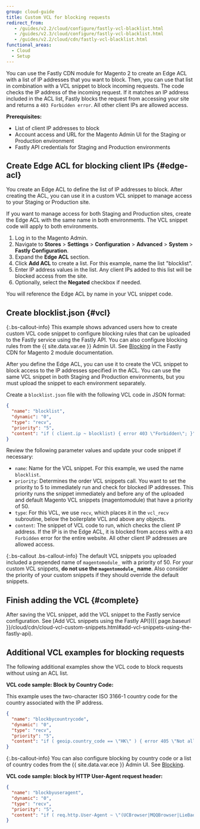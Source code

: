 ```yaml
---
group: cloud-guide
title: Custom VCL for blocking requests
redirect_from:
   - /guides/v2.2/cloud/configure/fastly-vcl-blacklist.html
   - /guides/v2.3/cloud/configure/fastly-vcl-blacklist.html
   - /guides/v2.2/cloud/cdn/fastly-vcl-blacklist.html
functional_areas:
  - Cloud
  - Setup
---
```


You can use the Fastly CDN module for Magento 2 to create an Edge ACL with a list of IP addresses that you want to block. Then, you can use that list in combination with a VCL snippet to block incoming requests. The code checks the IP address of the incoming request. If it matches an IP address included in the ACL list, Fastly blocks the request from accessing your site and returns a `403 Forbidden error`. All other client IPs are allowed access.

**Prerequisites:**

-  List of client IP addresses to block
-  Account access and URL for the Magento Admin UI for the Staging or Production environment
-  Fastly API credentials for Staging and Production environments

## Create Edge ACL for blocking client IPs {#edge-acl}

You create an Edge ACL to define the list of IP addresses to block. After creating the ACL, you can use it in a custom VCL snippet to manage access to your Staging or Production site.

If you want to manage access for both Staging and Production sites, create the Edge ACL with the same name in both environments. The VCL snippet code will apply to both environments.

1. Log in to the Magento Admin.
1. Navigate to **Stores** > **Settings** > **Configuration** > **Advanced** > **System** > **Fastly Configuration**.
1. Expand the **Edge ACL** section.
1. Click **Add ACL** to create a list. For this example, name the list "blocklist".
1. Enter IP address values in the list. Any client IPs added to this list will be blocked access from the site.
1. Optionally, select the **Negated** checkbox if needed.

You will reference the Edge ACL by name in your VCL snippet code.

## Create blocklist.json {#vcl}

{:.bs-callout-info}
This example shows advanced users how to create custom VCL code snippet to configure blocking rules that can be uploaded to the Fastly service using the Fastly API. You can also configure blocking rules from the {{ site.data.var.ee }} Admin UI. See [Blocking](https://github.com/fastly/fastly-magento2/blob/master/Documentation/Guides/BLOCKING.md) in the Fastly CDN for Magento 2 module documentation.

After you define the Edge ACL, you can use it to create the VCL snippet to block access to the IP addresses specified in the ACL. You can use the same VCL snippet in both Staging and Production environments, but you must upload the snippet to each environment separately.

Create a `blocklist.json` file with the following VCL code in JSON format:

```json
{
  "name": "blocklist",
  "dynamic": "0",
  "type": "recv",
  "priority": "5",
  "content": "if ( client.ip ~ blocklist) { error 403 \"Forbidden\"; }"
}
```

Review the following parameter values and update your code snippet if necessary:

-  `name`: Name for the VCL snippet. For this example, we used the name `blocklist`.
-  `priority`: Determines the order VCL snippets call. You want to set the priority to 5 to immediately run and check for blocked IP addresses. This priority runs the snippet immediately and before any of the uploaded and default Magento VCL snippets (magentomodule) that have a priority of 50.
-  `type`: For this VCL, we use `recv`, which places it in the `vcl_recv` subroutine, below the boilerplate VCL and above any objects.
-  `content`: The snippet of VCL code to run, which checks the client IP address. If the IP is in the Edge ACL, it is blocked from access with a `403 Forbidden` error for the entire website. All other client IP addresses are allowed access.

{:.bs-callout .bs-callout-info}
The default VCL snippets you uploaded included a prepended name of `magentomodule_` with a priority of 50. For your custom VCL snippets, **do not use the `magentomodule_` name**. Also consider the priority of your custom snippets if they should override the default snippets.

## Finish adding the VCL {#complete}

After saving the VCL snippet, add the VCL snippet to the Fastly service configuration. See [Add VCL snippets using the Fastly API]({{ page.baseurl }}/cloud/cdn/cloud-vcl-custom-snippets.html#add-vcl-snippets-using-the-fastly-api).

## Additional VCL examples for blocking requests

The following additional examples show the VCL code to block requests without using an ACL list.

**VCL code sample: Block by Country Code:**

This example uses the two-character ISO 3166-1 country code for the country associated with the IP address.

```json
{
  "name": "blockbycountrycode",
  "dynamic": "0",
  "type": "recv",
  "priority": "5",
  "content": "if ( geoip.country_code == \"HK\" ) { error 405 \"Not allowed\";}"
}
```

{:.bs-callout-info}
You can also configure blocking by country code or a list of country codes from the {{ site.data.var.ece }} Admin UI. See [Blocking](https://github.com/fastly/fastly-magento2/blob/master/Documentation/Guides/BLOCKING.md).

**VCL code sample: block by HTTP User-Agent request header:**

```json
{
  "name": "blockbyuseragent",
  "dynamic": "0",
  "type": "recv",
  "priority": "5",
  "content": "if ( req.http.User-Agent ~ \"(UCBrowser|MQQBrowser|LieBaoFast|Mb2345Browser)\" ) {error 405 \"Not allowed\";}"
}
```
